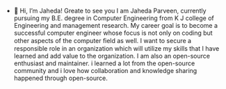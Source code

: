 - 👋 Hi, I’m Jaheda! Greate to see you
I am Jaheda Parveen, currently pursuing my B.E. degree in Computer Engineering from K J college of Engineering and management research.
My career goal is to become a successful computer engineer whose focus is not only on coding but other aspects of the computer ﬁeld as well. 
I want to secure a responsible role in an organization which will utilize my skills that I have learned and add value to the organization.
I am also an open-source enthusiast and maintainer. i learned a lot from the open-source community and i love how collaboration and knowledge sharing happened through open-source.
